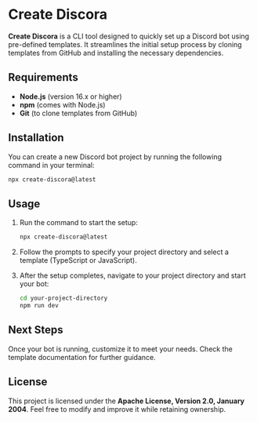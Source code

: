 # Create Discora

**Create Discora** is a CLI tool designed to quickly set up a Discord bot using pre-defined templates. It streamlines the initial setup process by cloning templates from GitHub and installing the necessary dependencies.

## Requirements

- **Node.js** (version 16.x or higher)
- **npm** (comes with Node.js)
- **Git** (to clone templates from GitHub)

## Installation

You can create a new Discord bot project by running the following command in your terminal:

```bash
npx create-discora@latest
```

## Usage

1. Run the command to start the setup:
   ```bash
   npx create-discora@latest
   ```
   
2. Follow the prompts to specify your project directory and select a template (TypeScript or JavaScript).

3. After the setup completes, navigate to your project directory and start your bot:
   ```bash
   cd your-project-directory
   npm run dev
   ```

## Next Steps

Once your bot is running, customize it to meet your needs. Check the template documentation for further guidance.

## License

This project is licensed under the **Apache License, Version 2.0, January 2004**. Feel free to modify and improve it while retaining ownership.

